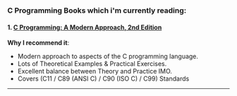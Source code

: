 ### C Programming Books which i'm currently reading:

#### 1. [**C Programming: A Modern Approach, 2nd Edition**](https://www.amazon.com/C-Programming-Modern-Approach-2nd/dp/0393979504)

**Why I recommend it**:
- Modern approach to aspects of the C programming language.
- Lots of Theoretical Examples & Practical Exercises.
- Excellent balance between Theory and Practice IMO.
- Covers (C11 / C89 (ANSI C) / C90 (ISO C) / C99) Standards

---
